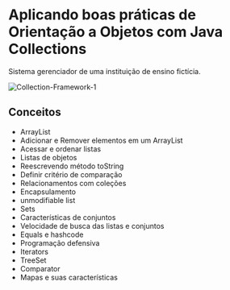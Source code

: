 # Aplicando boas práticas de Orientação a Objetos com Java Collections
Sistema gerenciador de uma instituição de ensino fictícia.

![Collection-Framework-1](https://user-images.githubusercontent.com/78432629/153776658-2d950e74-bed8-4eba-9c1f-6b70871892bd.png)

## Conceitos
* ArrayList
* Adicionar e Remover elementos em um ArrayList
* Acessar e ordenar listas
* Listas de objetos
* Reescrevendo método toString
* Definir critério de comparação
* Relacionamentos com coleções
* Encapsulamento
* unmodifiable list
* Sets 
* Características de conjuntos
* Velocidade de busca das listas e conjuntos
* Equals e hashcode
* Programação defensiva
* Iterators
* TreeSet
* Comparator
* Mapas e suas características
